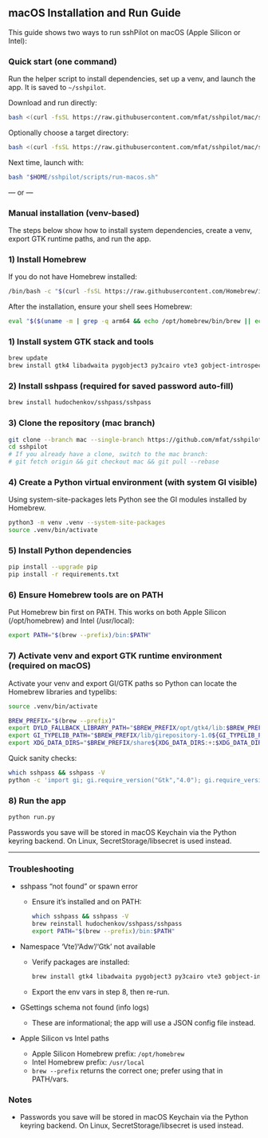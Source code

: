 ## macOS Installation and Run Guide

This guide shows two ways to run sshPilot on macOS (Apple Silicon or Intel):

### Quick start (one command)

Run the helper script to install dependencies, set up a venv, and launch the app. It is saved to `~/sshpilot`.

Download and run directly:

```bash
bash <(curl -fsSL https://raw.githubusercontent.com/mfat/sshpilot/mac/scripts/install-run-macos.sh)
```

Optionally choose a target directory:

```bash
bash <(curl -fsSL https://raw.githubusercontent.com/mfat/sshpilot/mac/scripts/install-run-macos.sh) "$HOME/sshpilot"
```

Next time, launch with:

```bash
bash "$HOME/sshpilot/scripts/run-macos.sh"
```

— or —

### Manual installation (venv-based)

The steps below show how to install system dependencies, create a venv, export GTK runtime paths, and run the app.

### 1) Install Homebrew

If you do not have Homebrew installed:

```bash
/bin/bash -c "$(curl -fsSL https://raw.githubusercontent.com/Homebrew/install/HEAD/install.sh)"
```

After the installation, ensure your shell sees Homebrew:

```bash
eval "$($(uname -m | grep -q arm64 && echo /opt/homebrew/bin/brew || echo /usr/local/bin/brew) shellenv)"
```

### 1) Install system GTK stack and tools

```bash
brew update
brew install gtk4 libadwaita pygobject3 py3cairo vte3 gobject-introspection adwaita-icon-theme pkg-config glib graphene icu4c
```

### 2) Install sshpass (required for saved password auto-fill)

```bash
brew install hudochenkov/sshpass/sshpass
```

### 3) Clone the repository (mac branch)

```bash
git clone --branch mac --single-branch https://github.com/mfat/sshpilot.git
cd sshpilot
# If you already have a clone, switch to the mac branch:
# git fetch origin && git checkout mac && git pull --rebase
```

### 4) Create a Python virtual environment (with system GI visible)

Using system-site-packages lets Python see the GI modules installed by Homebrew.

```bash
python3 -m venv .venv --system-site-packages
source .venv/bin/activate
```

### 5) Install Python dependencies

```bash
pip install --upgrade pip
pip install -r requirements.txt
```

### 6) Ensure Homebrew tools are on PATH

Put Homebrew bin first on PATH. This works on both Apple Silicon (/opt/homebrew) and Intel (/usr/local):

```bash
export PATH="$(brew --prefix)/bin:$PATH"
```

### 7) Activate venv and export GTK runtime environment (required on macOS)

Activate your venv and export GI/GTK paths so Python can locate the Homebrew libraries and typelibs:

```bash
source .venv/bin/activate

BREW_PREFIX="$(brew --prefix)"
export DYLD_FALLBACK_LIBRARY_PATH="$BREW_PREFIX/opt/gtk4/lib:$BREW_PREFIX/opt/glib/lib:$BREW_PREFIX/opt/vte3/lib:$BREW_PREFIX/opt/icu4c/lib:$BREW_PREFIX/opt/graphene/lib:$BREW_PREFIX/lib${DYLD_FALLBACK_LIBRARY_PATH:+:$DYLD_FALLBACK_LIBRARY_PATH}"
export GI_TYPELIB_PATH="$BREW_PREFIX/lib/girepository-1.0${GI_TYPELIB_PATH:+:$GI_TYPELIB_PATH}"
export XDG_DATA_DIRS="$BREW_PREFIX/share${XDG_DATA_DIRS:+:$XDG_DATA_DIRS}"
```

Quick sanity checks:

```bash
which sshpass && sshpass -V
python -c 'import gi; gi.require_version("Gtk","4.0"); gi.require_version("Adw","1"); gi.require_version("Vte","3.91"); from gi.repository import Gtk,Adw,Vte; import paramiko, cryptography, keyring; print("Environment OK")'
```

### 8) Run the app

```bash
python run.py
```

Passwords you save will be stored in macOS Keychain via the Python keyring backend. On Linux, SecretStorage/libsecret is used instead.

---

### Troubleshooting

- sshpass “not found” or spawn error
  - Ensure it’s installed and on PATH:
    ```bash
    which sshpass && sshpass -V
    brew reinstall hudochenkov/sshpass/sshpass
    export PATH="$(brew --prefix)/bin:$PATH"
    ```

- Namespace ‘Vte’/‘Adw’/‘Gtk’ not available
  - Verify packages are installed:
    ```bash
    brew install gtk4 libadwaita pygobject3 py3cairo vte3 gobject-introspection
    ```
  - Export the env vars in step 8, then re-run.

- GSettings schema not found (info logs)
  - These are informational; the app will use a JSON config file instead.

- Apple Silicon vs Intel paths
  - Apple Silicon Homebrew prefix: `/opt/homebrew`
  - Intel Homebrew prefix: `/usr/local`
  - `brew --prefix` returns the correct one; prefer using that in PATH/vars.

### Notes

- Passwords you save will be stored in macOS Keychain via the Python keyring backend. On Linux, SecretStorage/libsecret is used instead.



